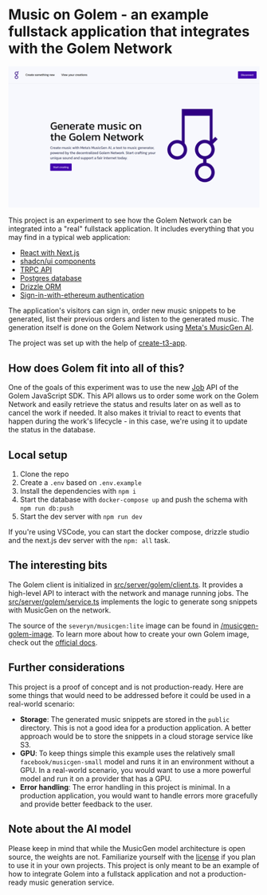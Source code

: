 # Music on Golem - an example fullstack application that integrates with the Golem Network

![preview of the home page with the title "Generate music on the Golem Network"](/preview.png)

This project is an experiment to see how the Golem Network can be integrated into a "real" fullstack application. It includes everything that you may find in a typical web application:

- [React with Next.js](https://nextjs.org/)
- [shadcn/ui components](https://ui.shadcn.com/docs)
- [TRPC API](https://trpc.io/)
- [Postgres database](https://www.postgresql.org/)
- [Drizzle ORM](https://orm.drizzle.team/)
- [Sign-in-with-ethereum authentication](https://docs.login.xyz/)

The application's visitors can sign in, order new music snippets to be generated, list their previous orders and listen to the generated music. The generation itself is done on the Golem Network using [Meta's MusicGen AI](https://ai.meta.com/resources/models-and-libraries/audiocraft/).

The project was set up with the help of [create-t3-app](https://create.t3.gg/).

## How does Golem fit into all of this?

One of the goals of this experiment was to use the new [Job](https://docs.golem.network/docs/creators/javascript/guides/retrievable-tasks) API of the Golem JavaScript SDK. This API allows us to order some work on the Golem Network and easily retrieve the status and results later on as well as to cancel the work if needed. It also makes it trivial to react to events that happen during the work's lifecycle - in this case, we're using it to update the status in the database.

## Local setup

1. Clone the repo
1. Create a `.env` based on `.env.example`
1. Install the dependencies with `npm i`
1. Start the database with `docker-compose up` and push the schema with `npm run db:push`
1. Start the dev server with `npm run dev`

If you're using VSCode, you can start the docker compose, drizzle studio and the next.js dev server with the `npm: all` task.

## The interesting bits

The Golem client is initialized in [src/server/golem/client.ts](src/server/golem/client.ts). It provides a high-level API to interact with the network and manage running jobs. The [src/server/golem/service.ts](src/server/golem/service.ts) implements the logic to generate song snippets with MusicGen on the network.

The source of the `severyn/musicgen:lite` image can be found in [/musicgen-golem-image](/musicgen-golem-image). To learn more about how to create your own Golem image, check out the [official docs](https://docs.golem.network/docs/creators/javascript/examples/tools/converting-docker-image-to-golem-format).

## Further considerations

This project is a proof of concept and is not production-ready. Here are some things that would need to be addressed before it could be used in a real-world scenario:

- **Storage**: The generated music snippets are stored in the `public` directory. This is not a good idea for a production application. A better approach would be to store the snippets in a cloud storage service like S3.
- **GPU**: To keep things simple this example uses the relatively small `facebook/musicgen-small` model and runs it in an environment without a GPU. In a real-world scenario, you would want to use a more powerful model and run it on a provider that has a GPU.
- **Error handling**: The error handling in this project is minimal. In a production application, you would want to handle errors more gracefully and provide better feedback to the user.

## Note about the AI model

Please keep in mind that while the MusicGen model architecture is open source, the weights are not. Familiarize yourself with the [license](https://github.com/facebookresearch/audiocraft) if you plan to use it in your own projects. This project is only meant to be an example of how to integrate Golem into a fullstack application and not a production-ready music generation service.
